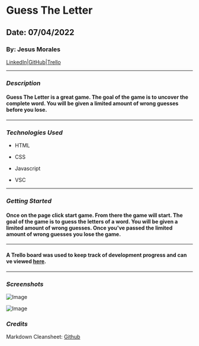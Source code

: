 # Guess The Letter
## Date: 07/04/2022
### By: Jesus Morales 
 [LinkedIn](https://www.linkedin.com/in/jesus-morales-98b0a41a4)|[GitHub](https://github.com/jmcode921)|[Trello](https://trello.com/b/JtBfBahe/project-1) 
 ***
  ### *Description*
 #### Guess The Letter is a great game. The goal of the game is to uncover the complete word. You will be given a limited amount of wrong guesses before you lose. 
 ***
 ### *Technologies Used* 

 * HTML

 * CSS

 * Javascript

 * VSC 

 *** 
  ### *Getting Started* 

 #### Once on the page click start game. From there the game will start. The goal of the game is to guess the letters of a word. You will be given a limited amount of wrong guesses. Once you've passed the limited amount of wrong guesses you lose the game.  
 ***
 #### A Trello board was used to keep track of development progress and can ve viewed [here](https://trello.com/b/JtBfBahe/project-1).
 ***
 ### *Screenshots* 
![Image](https://i.imgur.com/k9geQVQ.png?1)

![Image](https://i.imgur.com/iOYHpKZ.png?1)
  ### *Credits* 

  Markdown Cleansheet: [Github](https://github.com/jmcode921/u1_hw_markdown)